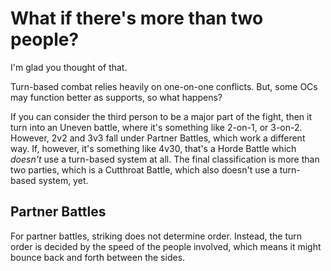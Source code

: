 # What if there's more than two people?

I'm glad you thought of that.

Turn-based combat relies heavily on one-on-one conflicts.
But, some OCs may function better as supports, so what happens?

If you can consider the third person to be a major part of the fight, then it turn into an Uneven battle, where it's something like 2-on-1, or 3-on-2.
However, 2v2 and 3v3 fall under Partner Battles, which work a different way.
If, however, it's something like 4v30, that's a Horde Battle which *doesn't* use a turn-based system at all.
The final classification is more than two parties, which is a Cutthroat Battle, which also doesn't use a turn-based system, yet.


## Partner Battles
For partner battles, striking does not determine order.
Instead, the turn order is decided by the speed of the people involved, which means it might bounce back and forth between the sides.